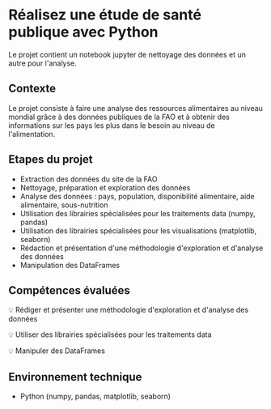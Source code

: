 # Réalisez une étude de santé publique avec Python
Le projet contient un notebook jupyter de nettoyage des données et un autre pour l'analyse.

## Contexte
Le projet consiste à faire une analyse des ressources alimentaires au niveau mondial grâce à des données publiques de la FAO et à obtenir des informations sur les pays les plus dans le besoin au niveau de l'alimentation.

## Etapes du projet
- Extraction des données du site de la FAO
- Nettoyage, préparation et exploration des données
- Analyse des données : pays, population, disponibilité alimentaire, aide alimentaire, sous-nutrition
- Utilisation des librairies spécialisées pour les traitements data (numpy, pandas)
- Utilisation des librairies spécialisées pour les visualisations (matplotlib, seaborn)
- Rédaction et présentation d'une méthodologie d'exploration et d'analyse des données
- Manipulation des DataFrames

## Compétences évaluées

:bulb: Rédiger et présenter une méthodologie d'exploration et d'analyse des données

:bulb: Utiliser des librairies spécialisées pour les traitements data

:bulb: Manipuler des DataFrames

## Environnement technique
- Python (numpy, pandas, matplotlib, seaborn)


